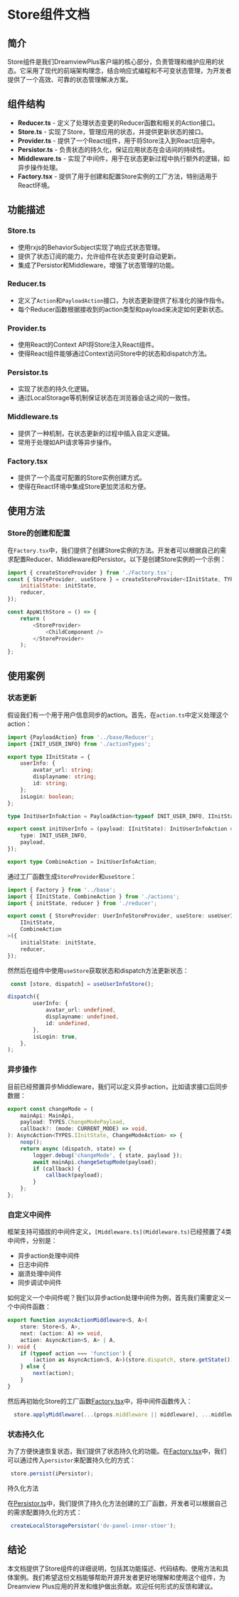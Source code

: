 # Store组件文档

## 简介

Store组件是我们DreamviewPlus客户端的核心部分，负责管理和维护应用的状态。它采用了现代的前端架构理念，结合响应式编程和不可变状态管理，为开发者提供了一个高效、可靠的状态管理解决方案。

## 组件结构

- **Reducer.ts** - 定义了处理状态变更的Reducer函数和相关的Action接口。
- **Store.ts** - 实现了Store，管理应用的状态，并提供更新状态的接口。
- **Provider.ts** - 提供了一个React组件，用于将Store注入到React应用中。
- **Persistor.ts** - 负责状态的持久化，保证应用状态在会话间的持续性。
- **Middleware.ts** - 实现了中间件，用于在状态更新过程中执行额外的逻辑，如异步操作处理。
- **Factory.tsx** - 提供了用于创建和配置Store实例的工厂方法，特别适用于React环境。

## 功能描述

### Store.ts

- 使用rxjs的BehaviorSubject实现了响应式状态管理。
- 提供了状态订阅的能力，允许组件在状态变更时自动更新。
- 集成了Persistor和Middleware，增强了状态管理的功能。

### Reducer.ts

- 定义了`Action`和`PayloadAction`接口，为状态更新提供了标准化的操作指令。
- 每个Reducer函数根据接收到的action类型和payload来决定如何更新状态。

### Provider.ts

- 使用React的Context API将Store注入React组件。
- 使得React组件能够通过Context访问Store中的状态和dispatch方法。

### Persistor.ts

- 实现了状态的持久化逻辑。
- 通过LocalStorage等机制保证状态在浏览器会话之间的一致性。

### Middleware.ts

- 提供了一种机制，在状态更新的过程中插入自定义逻辑。
- 常用于处理如API请求等异步操作。

### Factory.tsx

- 提供了一个高度可配置的Store实例创建方式。
- 使得在React环境中集成Store更加灵活和方便。

## 使用方法

### Store的创建和配置

在`Factory.tsx`中，我们提供了创建Store实例的方法。开发者可以根据自己的需求配置Reducer、Middleware和Persistor。以下是创建Store实例的一个示例：

```javascript
import { createStoreProvider } from './Factory.tsx';
const { StoreProvider, useStore } = createStoreProvider<IInitState, TYPES.CombineAction>({
    initialState: initState,
    reducer,
});

const AppWithStore = () => {
    return (
        <StoreProvider>
            <ChildComponent />
        </StoreProvider>
    );
};
```

## 使用案例

### 状态更新

假设我们有一个用于用户信息同步的action。首先，在`action.ts`中定义处理这个action：

```typescript
import {PayloadAction} from '../base/Reducer';
import {INIT_USER_INFO} from './actionTypes';

export type IInitState = {
    userInfo: {
        avatar_url: string;
        displayname: string;
        id: string;
    };
    isLogin: boolean;
};

type InitUserInfoAction = PayloadAction<typeof INIT_USER_INFO, IInitState>;

export const initUserInfo = (payload: IInitState): InitUserInfoAction => ({
    type: INIT_USER_INFO,
    payload,
});

export type CombineAction = InitUserInfoAction;
```

通过工厂函数生成`StoreProvider`和`useStore`：

```typescript
import { Factory } from '../base';
import { IInitState, CombineAction } from './actions';
import { initState, reducer } from './reducer';

export const { StoreProvider: UserInfoStoreProvider, useStore: useUserInfoStore } = Factory.createStoreProvider<
    IInitState,
    CombineAction
>({
    initialState: initState,
    reducer,
});
```

然然后在组件中使用`useStore`获取状态和dispatch方法更新状态：

```typescript
 const [store, dispatch] = useUserInfoStore();

dispatch({
        userInfo: {
            avatar_url: undefined,
            displayname: undefined,
            id: undefined,
        },
        isLogin: true,
    },
);
```

### 异步操作

目前已经预置异步Middleware，我们可以定义异步action，比如请求接口后同步数据：

```typescript
export const changeMode = (
    mainApi: MainApi,
    payload: TYPES.ChangeModePayload,
    callback?: (mode: CURRENT_MODE) => void,
): AsyncAction<TYPES.IInitState, ChangeModeAction> => {
    noop();
    return async (dispatch, state) => {
        logger.debug('changeMode', { state, payload });
        await mainApi.changeSetupMode(payload);
        if (callback) {
            callback(payload);
        }
    };
};
```

### 自定义中间件

框架支持可插拔的中间件定义，`[Middleware.ts](Middleware.ts)`已经预置了4类中间件，分别是：
- 异步action处理中间件
- 日志中间件
- 崩溃处理中间件
- 同步调试中间件

如何定义一个中间件呢？我们以异步action处理中间件为例，首先我们需要定义一个中间件函数：

```typescript
export function asyncActionMiddleware<S, A>(
    store: Store<S, A>,
    next: (action: A) => void,
    action: AsyncAction<S, A> | A,
): void {
    if (typeof action === 'function') {
        (action as AsyncAction<S, A>)(store.dispatch, store.getState());
    } else {
        next(action);
    }
}
```

然后再初始化Store的工厂函数[Factory.tsx](Factory.tsx)中，将中间件函数传入：
```typescript
  store.applyMiddleware(...(props.middleware || middleware), ...middlewareExtra);
```

### 状态持久化
为了方便快速恢复状态，我们提供了状态持久化的功能。在[Factory.tsx](Factory.tsx)中，我们可以通过传入`persistor`来配置持久化的方式：

```typescript
 store.persist(iPersistor);
```

持久化方法

在[Persistor.ts](Persistor.ts)中，我们提供了持久化方法创建的工厂函数，开发者可以根据自己的需求配置持久化的方式：

```typescript
 createLocalStoragePersistor('dv-panel-inner-stoer');
```



## 结论

本文档提供了Store组件的详细说明，包括其功能描述、代码结构、使用方法和具体案例。我们希望这份文档能够帮助开源开发者更好地理解和使用这个组件，为Dreamview Plus应用的开发和维护做出贡献。欢迎任何形式的反馈和建议。
